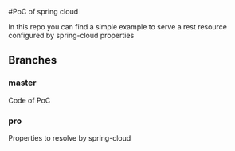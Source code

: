 #PoC of spring cloud

In this repo you can find a simple example to serve a rest resource configured by spring-cloud properties

## Branches

### master
Code of PoC

### pro
Properties to resolve by spring-cloud
  
